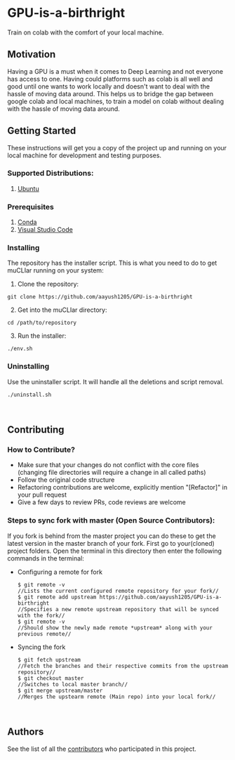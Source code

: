 # GPU-is-a-birthright

Train on colab with the comfort of your local machine.

## Motivation

Having a GPU is a must when it comes to Deep Learning and
not everyone has access to one. 
Having could platforms such as colab is all well and good until one wants to work 
locally and doesn't want to deal with the hassle of moving data around.
This helps us to bridge the gap between google colab and local machines, to train a model on colab without dealing with the hassle of moving data around.



## Getting Started
These instructions will get you a copy of the project up and running on your local machine for development and testing purposes.

### Supported Distributions:
1. [Ubuntu](https://ubuntu.com/)

### Prerequisites
1. [Conda](https://docs.conda.io/en/latest/miniconda.html)
2. [Visual Studio Code](https://code.visualstudio.com/)

### Installing
The repository has the installer script. This is what you need to do to get muCLIar running on your system:

1. Clone the repository:

```
git clone https://github.com/aayush1205/GPU-is-a-birthright

```

2. Get into the muCLIar directory:

```
cd /path/to/repository

```

3. Run the installer: 

```
./env.sh
```


### Uninstalling

Use the uninstaller script. It will handle all the deletions and script removal.

```
./uninstall.sh
```

<br>


## Contributing
### How to Contribute?
* Make sure that your changes do not conflict with the core files (changing file directories will require a change in all called paths)
* Follow the original code structure
* Refactoring contributions are welcome, explicitly mention "[Refactor]" in your pull request
* Give a few days to review PRs, code reviews are welcome 

### Steps to sync fork with master (Open Source Contributors):
If you fork is behind from the master project you can do these to get the latest version in the master branch of your fork.
First go to your(cloned) project folders.
Open the terminal in this directory then enter the following commands in the terminal:
 - Configuring a remote for fork

       $ git remote -v 
       //Lists the current configured remote repository for your fork//
       $ git remote add upstream https://github.com/aayush1205/GPU-is-a-birthright
       //Specifies a new remote upstream repository that will be synced with the fork//
       $ git remote -v
       //Should show the newly made remote *upstream* along with your previous remote//

 - Syncing the fork

       $ git fetch upstream
       //Fetch the branches and their respective commits from the upstream repository//
       $ git checkout master
       //Switches to local master branch//
       $ git merge upstream/master
       //Merges the upstearm remote (Main repo) into your local fork//
       
<br>

## Authors
See the list of all the [contributors](https://github.com/aayush1205/muCLIar/contributors) who participated in this project.

<br>




